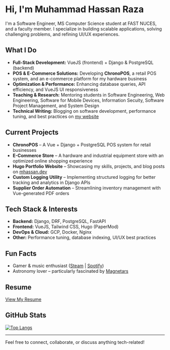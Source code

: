 # Hi, I'm Muhammad Hassan Raza

I'm a Software Engineer, MS Computer Science student at FAST NUCES, and a faculty member. I specialize in building scalable applications, solving challenging problems, and refining UI/UX experiences.

## What I Do

- **Full-Stack Development:** VueJS (frontend) + Django & PostgreSQL (backend)
- **POS & E-Commerce Solutions:** Developing **ChronoPOS**, a retail POS system, and an e-commerce platform for my hardware business
- **Optimization & Performance:** Enhancing database queries, API efficiency, and VueJS UI responsiveness
- **Teaching & Research:** Mentoring students in Software Engineering, Web Engineering, Software for Mobile Devices, Information Secuity, Software Project Management, and System Design
- **Technical Writing:** Blogging on software development, performance tuning, and best practices on [my website](https://mhassan.dev/)

## Current Projects

- **ChronoPOS** – A Vue + Django + PostgreSQL POS system for retail businesses
- **E-Commerce Store** – A hardware and industrial equipment store with an optimized online shopping experience
- **Hugo Portfolio Website** – Showcasing my skills, projects, and blog posts on [mhassan.dev](https://mhassan.dev/)
- **Custom Logging Utility** – Implementing structured logging for better tracking and analytics in Django APIs
- **Supplier Order Automation** – Streamlining inventory management with Vue-generated PDF orders

## Tech Stack & Interests

- **Backend:** Django, DRF, PostgreSQL, FastAPI
- **Frontend:** VueJS, Tailwind CSS, Hugo (PaperMod)
- **DevOps & Cloud:** GCP, Docker, Nginx
- **Other:** Performance tuning, database indexing, UI/UX best practices

## Fun Facts

- Gamer & music enthusiast ([Steam](https://steamcommunity.com/id/infinityexistence/) | [Spotify](https://open.spotify.com/user/raihassanraza))
- Astronomy lover – particularly fascinated by [Magnetars](https://earthsky.org/space/what-is-a-magnetar/)

## Resume

[View My Resume](https://mhassan.dev/assets/muhammad-hassan-raza-resume.pdf)

## GitHub Stats

[![Top Langs](https://github-readme-stats.vercel.app/api/top-langs/?username=M-Hassan-Raza&langs_count=15&layout=compact&theme=vue-dark)](https://github.com/anuraghazra/github-readme-stats)

---
Feel free to connect, collaborate, or discuss anything tech-related!
